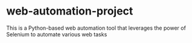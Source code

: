 # web-automation-project
This is a Python-based web automation tool that leverages the power of Selenium to automate various web tasks
